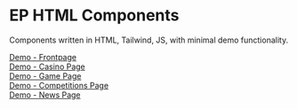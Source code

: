# EP HTML Components

Components written in HTML, Tailwind, JS, with minimal demo functionality.

[Demo - Frontpage](https://orindholt.github.io/EP-HTML-Components/index.html)<br/>
[Demo - Casino Page](https://orindholt.github.io/EP-HTML-Components/casino.html)<br/>
[Demo - Game Page](https://orindholt.github.io/EP-HTML-Components/game.html)<br/>
[Demo - Competitions Page](https://orindholt.github.io/EP-HTML-Components/competitions.html)<br/>
[Demo - News Page](https://orindholt.github.io/EP-HTML-Components/news.html)<br/>
